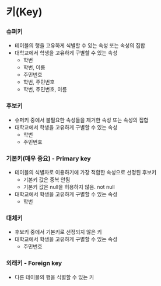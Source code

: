 # 키(Key)

### 슈퍼키

* 테이블의 행을 고유하게 식별할 수 있는 속성 또는 속성의 집합
* 대학교에서 학생을 고유하게 구별할 수 있는 속성
  * 학번
  * 학번, 이름
  * 주민번호
  * 학번, 주민번호
  * 학번, 주민번호, 이름

### 후보키

* 슈퍼키 중에서 불필요한 속성들을 제거한 속성 또는 속성의 집합
* 대학교에서 학생을 고유하게 구별할 수 있는 속성
  * 학번
  * 주민번호

### 기본키(매우 중요) - Primary key

* 테이블의 식별자로 이용하기에 가장 적합한 속성으로 선정된 후보키
  * 기본키 값은 중복 안됨
  * 기본키 값은 null을 허용하지 않음. not null
* 대학교에서 학생을 고유하게 구별할 수 있는 속성
  * 학번

### 대체키

* 후보키 중에서 기본키로 선정되지 않은 키
* 대학교에서 학생을 고유하게 구별할 수 있는 속성
  * 주민번호

### 외래키 - Foreign key

* 다른 테이블의 행을 식별할 수 있는 키